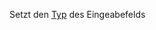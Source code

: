 Setzt den [Typ](https://developer.mozilla.org/en-US/docs/Web/HTML/Element/input#Form_%3Cinput%3E_types) des Eingeabefelds
